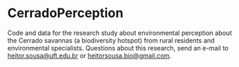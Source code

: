 # CerradoPerception

Code and data for the research study about environmental perception about the Cerrado savannas (a biodiversity hotspot) from rural residents and environmental specialists.
Questions about this research, send an e-mail to heitor.sousa@uft.edu.br or heitorsousa.bio@gmail.com.
